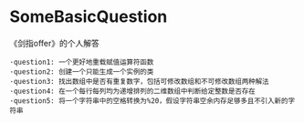 # SomeBasicQuestion
《剑指offer》的个人解答

    ·question1: 一个更好地重载赋值运算符函数
    ·question2: 创建一个只能生成一个实例的类
    ·question3: 找出数组中是否有重复数字，包括可修改数组和不可修改数组两种解法
    ·question4: 在一个每行每列均为递增排列的二维数组中判断给定整数是否存在
    ·question5: 将一个字符串中的空格转换为%20，假设字符串空余内存足够多且不引入新的字符串
